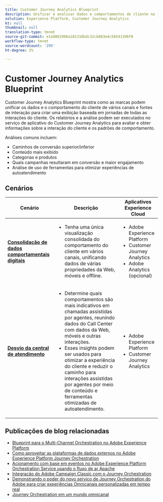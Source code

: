 ```yaml
---
title: Customer Journey Analytics Blueprint
description: Unificar e analisar dados e comportamentos do cliente na jornada do cliente
solution: Experience Platform, Customer Journey Analytics
kt: null
thumbnail: null
translation-type: tm+mt
source-git-commit: e1a9881996a181310bdc32cb083e4c5654139bf0
workflow-type: tm+mt
source-wordcount: '295'
ht-degree: 2%

---
```



# Customer Journey Analytics Blueprint

Customer Journey Analytics Blueprint mostra como as marcas podem unificar os dados e o comportamento do cliente de vários canais e fontes de interação para criar uma exibição baseada em jornadas de todas as interações do cliente. Os relatórios e a análise podem ser executados no serviço de aplicativo do Customer Journey Analytics para avaliar e obter informações sobre a interação do cliente e os padrões de comportamento.

Análises comuns incluem:

* Caminhos de conversão superior/inferior
* Conteúdo mais exibido
* Categorias e produtos
* Quais campanhas resultaram em conversão e maior engajamento
* Análise de uso de ferramentas para otimizar experiências de autoatendimento

## Cenários

| Cenário | Descrição | Aplicativos Experience Cloud |
|---|---|---|
| **[Consolidação de dados comportamentais digitais](digital-behavioral-data-consolidation.md)** | <ul><li>Tenha uma única visualização consolidada do comportamento do cliente em vários canais, unificando dados de várias propriedades da Web, móveis e offline.</li></ul> | <ul><li>Adobe Experience Platform</li><li>Customer Journey Analytics</li><li>Adobe Analytics (opcional)</li></ul> |
| **[Desvio da central de atendimento](call-deflect.md)** | <ul><li>Determine quais comportamentos são mais indicativos em chamadas assistidas por agentes, reunindo dados do Call Center com dados da Web, móveis e outras interações.</li><li>Esses insights podem ser usados para otimizar a experiência do cliente e reduzir o caminho para interações assistidas por agentes por meio de conteúdo e ferramentas otimizadas de autoatendimento.  </li></ul> | <ul><li>Adobe Experience Platform</li><li>Customer Journey Analytics</li> |

## Publicações de blog relacionadas

* [Blueprint para o Multi-Channel Orchestration no Adobe Experience Platform](https://medium.com/adobetech/blueprint-for-multi-channel-orchestration-in-adobe-experience-platform-c68317e94184)
* [Como aproveitar as plataformas de dados externos no Adobe Experience Platform Journey Orchestration](https://medium.com/adobetech/leveraging-external-data-platforms-in-adobe-experience-platform-journey-orchestration-54fc6134fe17)
* [Acionamento com base em eventos no Adobe Experience Platform Orchestration Service usando o fluxo de ar Apache](https://medium.com/adobetech/event-based-triggering-on-adobe-experience-platform-orchestration-service-using-apache-airflow-8607b28251f1)
* [Integração do Adobe Campaign Classic com o Journey Orchestration](https://medium.com/adobetech/adobe-campaign-classic-integration-with-journey-orchestration-ae577653281)
* [Demonstrando o poder do novo serviço de Journey Orchestration do Adobe para criar experiências Omnicanais personalizadas em tempo real](https://medium.com/adobetech/demonstrating-the-power-of-adobes-new-journey-orchestration-service-to-build-personalized-aa60d88cd34)
* [Journey Orchestration em um mundo omnicanal](https://medium.com/adobetech/journey-orchestration-in-an-omnichannel-world-3a2d32d556d9)